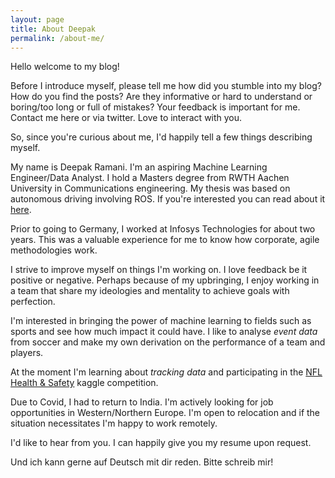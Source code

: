 ```yaml
---
layout: page
title: About Deepak
permalink: /about-me/
---
```


Hello welcome to my blog!

Before I introduce myself, please tell me how did you stumble into my blog? How
do you find the posts? Are they informative or hard to understand or boring/too long or
full of mistakes? Your feedback is important for me. Contact me here or via twitter. Love
to interact with you.

So, since you're curious about me, I'd happily tell a few things describing myself.

My name is Deepak Ramani. I'm an aspiring Machine Learning Engineer/Data Analyst.
I hold a Masters degree from RWTH Aachen University in Communications engineering. My
thesis was based on autonomous driving involving ROS. If you're interested you can read
about it [here](https://github.com/dr563105/basicad_framework).

Prior to going to Germany, I worked at Infosys Technologies for about two years. This was
a valuable experience for me to know how corporate, agile methodologies work.

I strive to improve myself on things I'm working on. I love feedback be it positive or
negative. Perhaps because of my upbringing, I enjoy working in a team that share my
ideologies and mentality to achieve goals with perfection.

I'm interested in bringing the power of machine learning to fields such as sports and see
how much impact it could have. I like to analyse *event data* from soccer and make my own
derivation on the performance of a team and players.

At the moment I'm learning about *tracking data* and participating in the [NFL Health &
Safety](https://www.kaggle.com/c/nfl-health-and-safety-helmet-assignment/overview) kaggle competition.

Due to Covid, I had to return to India. I'm actively looking for job opportunities in
Western/Northern Europe. I'm open to relocation and if the situation necessitates I'm
happy to work remotely.

I'd like to hear from you. I can happily give you my resume upon request.

Und ich kann gerne auf Deutsch mit dir reden. Bitte schreib mir!

